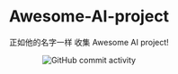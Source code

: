 <div align="center">

# Awesome-AI-project
正如他的名字一样 收集 Awesome AI project!

![GitHub commit activity](https://img.shields.io/github/commit-activity/m/fuydg-tim/Awesome-AI-project-?style=for-the-badge&logo=GITHUB)


</div>
